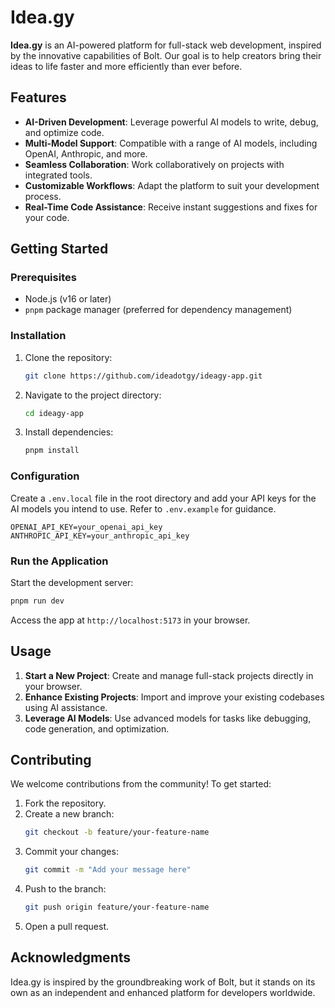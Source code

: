 # Idea.gy

**Idea.gy** is an AI-powered platform for full-stack web development, inspired by the innovative capabilities of Bolt. Our goal is to help creators bring their ideas to life faster and more efficiently than ever before.

## Features
- **AI-Driven Development**: Leverage powerful AI models to write, debug, and optimize code.
- **Multi-Model Support**: Compatible with a range of AI models, including OpenAI, Anthropic, and more.
- **Seamless Collaboration**: Work collaboratively on projects with integrated tools.
- **Customizable Workflows**: Adapt the platform to suit your development process.
- **Real-Time Code Assistance**: Receive instant suggestions and fixes for your code.

## Getting Started

### Prerequisites
- Node.js (v16 or later)
- `pnpm` package manager (preferred for dependency management)

### Installation
1. Clone the repository:
   ```bash
   git clone https://github.com/ideadotgy/ideagy-app.git
   ```
2. Navigate to the project directory:
   ```bash
   cd ideagy-app
   ```
3. Install dependencies:
   ```bash
   pnpm install
   ```

### Configuration
Create a `.env.local` file in the root directory and add your API keys for the AI models you intend to use. Refer to `.env.example` for guidance.

```env
OPENAI_API_KEY=your_openai_api_key
ANTHROPIC_API_KEY=your_anthropic_api_key
```

### Run the Application
Start the development server:
```bash
pnpm run dev
```
Access the app at `http://localhost:5173` in your browser.

## Usage
1. **Start a New Project**: Create and manage full-stack projects directly in your browser.
2. **Enhance Existing Projects**: Import and improve your existing codebases using AI assistance.
3. **Leverage AI Models**: Use advanced models for tasks like debugging, code generation, and optimization.

## Contributing
We welcome contributions from the community! To get started:
1. Fork the repository.
2. Create a new branch:
   ```bash
   git checkout -b feature/your-feature-name
   ```
3. Commit your changes:
   ```bash
   git commit -m "Add your message here"
   ```
4. Push to the branch:
   ```bash
   git push origin feature/your-feature-name
   ```
5. Open a pull request.

## Acknowledgments
Idea.gy is inspired by the groundbreaking work of Bolt, but it stands on its own as an independent and enhanced platform for developers worldwide.